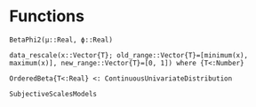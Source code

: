 # Functions

```@docs
BetaPhi2(μ::Real, ϕ::Real)
```

```@docs
data_rescale(x::Vector{T}; old_range::Vector{T}=[minimum(x), maximum(x)], new_range::Vector{T}=[0, 1]) where {T<:Number}
```

```@docs
OrderedBeta{T<:Real} <: ContinuousUnivariateDistribution
```

```@docs
SubjectiveScalesModels
```